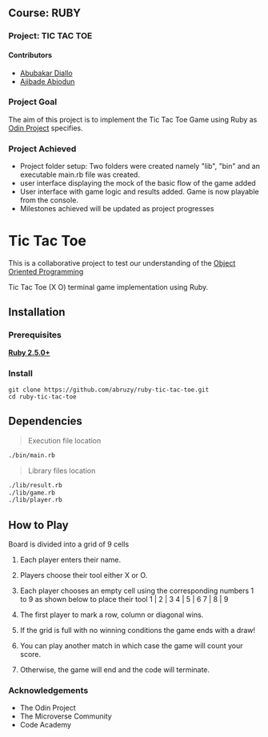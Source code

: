## Course: RUBY
### Project: TIC TAC TOE

#### Contributors
* [Abubakar Diallo](https://github.com/abruzy)
* [Ajibade Abiodun](https://github.com/Tripple-A)

### Project Goal

The aim of this project is to implement the Tic Tac Toe Game using Ruby as [Odin Project](https://www.theodinproject.com/courses/ruby-programming/lessons/oop) specifies.


### Project Achieved
* Project folder setup: Two folders were created namely "lib", "bin" and an executable main.rb file was created.
* user interface displaying the mock of the basic flow of the game added
* User interface with game logic and results added. Game is now playable from the console.
* Milestones achieved will be updated as project progresses

# Tic Tac Toe
This is a collaborative project to test our understanding of the [Object Oriented Programming](https://en.wikipedia.org/wiki/Object-oriented_programming)

Tic Tac Toe (X O) terminal game implementation using Ruby.

## Installation

### Prerequisites

**[Ruby 2.5.0+](https://www.ruby-lang.org/en/downloads/)**

### Install

```console
git clone https://github.com/abruzy/ruby-tic-tac-toe.git
cd ruby-tic-tac-toe
```

## Dependencies

> Execution file location

```sh
./bin/main.rb
```

> Library files location

```sh
./lib/result.rb
./lib/game.rb
./lib/player.rb
```

## How to Play

Board is divided into a grid of 9 cells

1. Each player enters their name.
2. Players choose their tool either X or O.
3. Each player chooses an empty cell using the corresponding numbers 1 to 9 as shown below to place their tool
  1 | 2 | 3
  4 | 5 | 6
  7 | 8 | 9 

4. The first player to mark a row, column or diagonal wins.
5. If the grid is full with no winning conditions the game ends with a draw!
6. You can play another match in which case the game will count your score.
7. Otherwise, the game will end and the code will terminate.

### Acknowledgements
* The Odin Project
* The Microverse Community
* Code Academy
